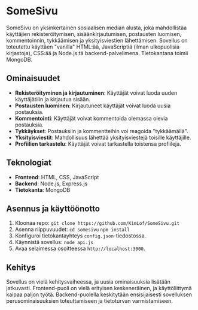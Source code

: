 # SomeSivu

SomeSivu on yksinkertainen sosiaalisen median alusta, joka mahdollistaa käyttäjien rekisteröitymisen, sisäänkirjautumisen, postausten luomisen, kommentoinnin, tykkäämisen ja yksityisviestien lähettämisen. Sovellus on toteutettu käyttäen "vanilla" HTML:ää, JavaScriptiä (ilman ulkopuolisia kirjastoja), CSS:ää ja Node.js:tä backend-palvelimena. Tietokantana toimii MongoDB.

## Ominaisuudet

- **Rekisteröityminen ja kirjautuminen**: Käyttäjät voivat luoda uuden käyttäjätilin ja kirjautua sisään.
- **Postausten luominen**: Kirjautuneet käyttäjät voivat luoda uusia postauksia.
- **Kommentointi**: Käyttäjät voivat kommentoida olemassa olevia postauksia.
- **Tykkäykset**: Postauksiin ja kommentteihin voi reagoida "tykkäämällä".
- **Yksityisviestit**: Mahdollisuus lähettää yksityisviestejä toisille käyttäjille.
- **Profiilien tarkastelu**: Käyttäjät voivat tarkastella toistensa profiileja.

## Teknologiat

- **Frontend**: HTML, CSS, JavaScript
- **Backend**: Node.js, Express.js
- **Tietokanta**: MongoDB

## Asennus ja käyttöönotto

1. Kloonaa repo: `git clone https://github.com/KimLof/SomeSivu.git`
2. Asenna riippuvuudet: `cd somesivu` `npm install`
3. Konfiguroi tietokantayhteys `config.json`-tiedostossa.
4. Käynnistä sovellus: `node api.js`
5. Avaa selaimessa osoitteessa `http://localhost:3000`.

## Kehitys

Sovellus on vielä kehitysvaiheessa, ja uusia ominaisuuksia lisätään jatkuvasti. Frontend-puoli on vielä erityisen keskeneräinen, ja käyttöliittymä kaipaa paljon työtä. Backend-puolella keskitytään ensisijaisesti sovelluksen perusominaisuuksien toteuttamiseen ja tietoturvan varmistamiseen.
